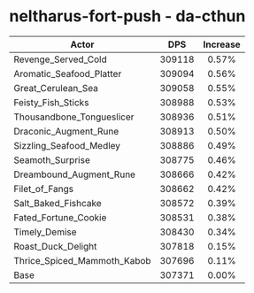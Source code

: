 # neltharus-fort-push - da-cthun
| Actor | DPS | Increase |
|---|:---:|:---:|
|Revenge_Served_Cold|309118|0.57%|
|Aromatic_Seafood_Platter|309094|0.56%|
|Great_Cerulean_Sea|309058|0.55%|
|Feisty_Fish_Sticks|308988|0.53%|
|Thousandbone_Tongueslicer|308936|0.51%|
|Draconic_Augment_Rune|308913|0.50%|
|Sizzling_Seafood_Medley|308886|0.49%|
|Seamoth_Surprise|308775|0.46%|
|Dreambound_Augment_Rune|308666|0.42%|
|Filet_of_Fangs|308662|0.42%|
|Salt_Baked_Fishcake|308572|0.39%|
|Fated_Fortune_Cookie|308531|0.38%|
|Timely_Demise|308430|0.34%|
|Roast_Duck_Delight|307818|0.15%|
|Thrice_Spiced_Mammoth_Kabob|307696|0.11%|
|Base|307371|0.00%|
